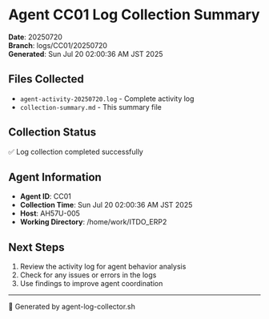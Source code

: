 # Agent CC01 Log Collection Summary

**Date**: 20250720  
**Branch**: logs/CC01/20250720  
**Generated**: Sun Jul 20 02:00:36 AM JST 2025

## Files Collected
- `agent-activity-20250720.log` - Complete activity log
- `collection-summary.md` - This summary file

## Collection Status
✅ Log collection completed successfully

## Agent Information
- **Agent ID**: CC01
- **Collection Time**: Sun Jul 20 02:00:36 AM JST 2025
- **Host**: AH57U-005
- **Working Directory**: /home/work/ITDO_ERP2

## Next Steps
1. Review the activity log for agent behavior analysis
2. Check for any issues or errors in the logs
3. Use findings to improve agent coordination

---
🤖 Generated by agent-log-collector.sh
